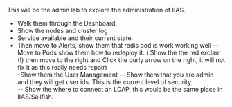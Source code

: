 This will be the admin lab to explore the administration of IIAS.
- Walk them through the Dashboard,
- Show the nodes and cluster log
- Service available and their current state.  
- Then move to Alerts, show them that redis pod is work working well
-- Move to Pods show them how to redeploy it.  ( Show the the red exclam (!)  then move to the right and Click the curly arrow on the right,   it will not fix it as this really needs repair)  
-Show them the User Management
 -- Show them that you are admin and they will get user ids.  This is the current level of security.  
 -- Show the where to connect an LDAP, this would be the same place in IIAS/Sailfish.
